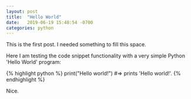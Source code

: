 ```yaml
---
layout: post
title:  "Hello World"
date:   2019-06-19 15:48:54 -0700
categories: python
---
```

This is the first post. I needed something to fill this space.

Here I am testing the code snippet functionality with a very simple Python 'Hello World' program:

{% highlight python %}
print("Hello world!")
#=> prints 'Hello world!'.
{% endhighlight %}

Nice.
